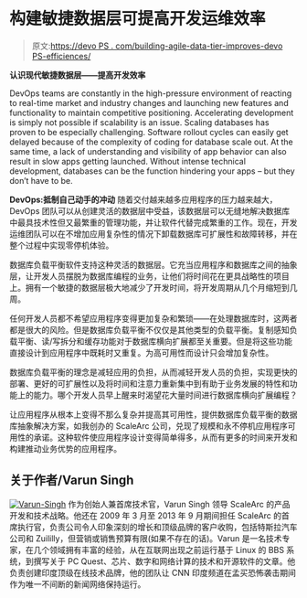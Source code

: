 # 构建敏捷数据层可提高开发运维效率

> 原文:[https://devo PS . com/building-agile-data-tier-improves-devo PS-efficiences/](https://devops.com/building-agile-data-tier-improves-devops-efficiences/)

**认识现代敏捷数据层——提高开发效率**

DevOps teams are constantly in the high-pressure environment of reacting to real-time market and industry changes and launching new features and functionality to maintain competitive positioning. Accelerating development is simply not possible if scalability is an issue. Scaling databases has proven to be especially challenging. Software rollout cycles can easily get delayed because of the complexity of coding for database scale out. At the same time, a lack of understanding and visibility of app behavior can also result in slow apps getting launched. Without intense technical development, databases can be the function hindering your apps – but they don’t have to be.

**DevOps:抵制自己动手的冲动**
随着交付越来越多应用程序的压力越来越大，DevOps 团队可以从创建灵活的数据层中受益，该数据层可以无缝地解决数据库中最具技术性但又最繁重的管理功能，并让软件代替完成繁重的工作。现在，开发运维团队可以在不增加应用复杂性的情况下卸载数据库可扩展性和故障转移，并在整个过程中实现零停机体验。

数据库负载平衡软件支持这种灵活的数据层。它充当应用程序和数据库之间的抽象层，让开发人员摆脱为数据库编程的业务，让他们将时间花在更具战略性的项目上。拥有一个敏捷的数据层极大地减少了开发时间，将开发周期从几个月缩短到几周。

任何开发人员都不希望应用程序变得更加复杂和繁琐——在处理数据库时，这两者都是很大的风险。但是数据库负载平衡不仅仅是其他类型的负载平衡。复制感知负载平衡、读/写拆分和缓存功能对于数据库横向扩展都至关重要。但是将这些功能直接设计到应用程序中既耗时又重复。为高可用性而设计只会增加复杂性。

数据库负载平衡的理念是减轻应用的负担，从而减轻开发人员的负担，实现更快的部署、更好的可扩展性以及将时间和注意力重新集中到有助于业务发展的特性和功能上的能力。哪个开发人员早上醒来时渴望花大量时间进行数据库横向扩展编程？

让应用程序从根本上变得不那么复杂并提高其可用性，提供数据库负载平衡的数据库抽象解决方案，如我创办的 ScaleArc 公司，兑现了规模和永不停机应用程序可用性的承诺。这种软件使应用程序设计变得简单得多，从而有更多的时间来开发和构建推动业务优势的应用程序。

## 关于作者/Varun Singh

[![Varun-Singh](../Images/46e32b9564b445d27f06216cdb4a6a00.png)](https://devops.com/wp-content/uploads/2015/10/Varun-Singh.png) 作为创始人兼首席技术官，Varun Singh 领导 ScaleArc 的产品开发和技术战略。他还在 2009 年 3 月至 2013 年 9 月期间担任 ScaleArc 的首席执行官，负责公司令人印象深刻的增长和顶级品牌的客户收购，包括特斯拉汽车公司和 Zuililly，但营销或销售预算有限(如果不存在的话)。Varun 是一名技术专家，在几个领域拥有丰富的经验，从在互联网出现之前运行基于 Linux 的 BBS 系统，到撰写关于 PC Quest、芯片、数字和网络计算的技术和开源软件的文章。他负责创建印度顶级在线技术品牌，他的团队让 CNN 印度频道在孟买恐怖袭击期间作为唯一不间断的新闻网络保持运行。